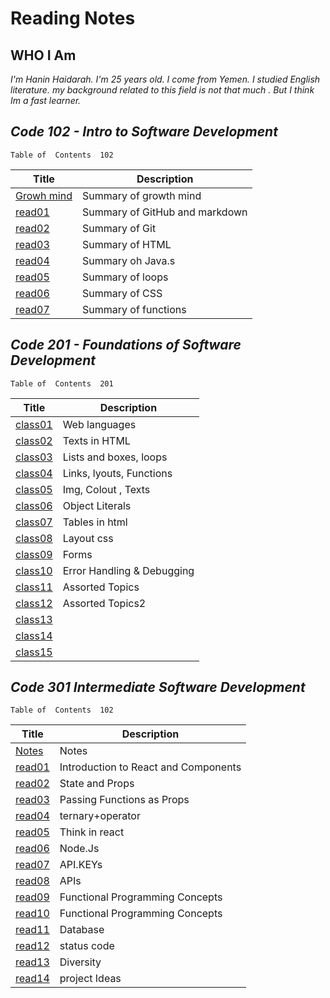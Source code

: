 # Reading Notes

## WHO I Am

*I'm Hanin Haidarah. I'm 25 years old. I come from Yemen. I studied English literature. my background  related to this field is not that much . But I think Im a fast learner.*

## *Code 102 - Intro to Software Development*

    Table of  Contents  102

| Title                                                                           | Description                    |
| -----------                                                                     | -----------                    |
|[Growh mind](https://haninhaidrah.github.io/reading-notes/reading102/growthmind) | Summary of growth mind         |
|[read01](https://haninhaidrah.github.io/reading-notes/reading102/read01)         | Summary of GitHub and markdown |  
|[read02](https://haninhaidrah.github.io/reading-notes/reading102/read02)         | Summary of Git                 |
|[read03](https://haninhaidrah.github.io/reading-notes/reading102/read03)         | Summary of HTML                |
|[read04](https://haninhaidrah.github.io/reading-notes/reading102/read04)         | Summary oh Java.s              |
|[read05](https://haninhaidrah.github.io/reading-notes/reading102/read05)         | Summary of loops               |
|[read06](https://haninhaidrah.github.io/reading-notes/reading102/read06)         | Summary of CSS                 |
|[read07](https://haninhaidrah.github.io/reading-notes/reading102/read07)         | Summary of functions           |

## *Code 201 - Foundations of Software Development*

    Table of  Contents  201

| Title                                                                             | Description                    |
| -----------                                                                       | -----------                    |
|[class01](https://haninhaidrah.github.io/reading-notes/reading201/class01)         |  Web languages                 |
|[class02](https://haninhaidrah.github.io/reading-notes/reading201/class02)         |  Texts in HTML                 |
|[class03](https://haninhaidrah.github.io/reading-notes/reading201/class03)         |  Lists and boxes, loops        |
|[class04](https://haninhaidrah.github.io/reading-notes/reading201/class04)         |  Links, lyouts, Functions      |
|[class05](https://haninhaidrah.github.io/reading-notes/reading201/class05)         |  Img, Colout , Texts           |
|[class06](https://haninhaidrah.github.io/reading-notes/reading201/class06)         |  Object Literals               |
|[class07](https://haninhaidrah.github.io/reading-notes/reading201/class07)         |  Tables in html                |
|[class08](https://haninhaidrah.github.io/reading-notes/reading201/class08)         |  Layout css                    |
|[class09](https://haninhaidrah.github.io/reading-notes/reading201/class09)         |  Forms                         |
|[class10](https://haninhaidrah.github.io/reading-notes/reading201/class10)         |  Error Handling & Debugging    |
|[class11](https://haninhaidrah.github.io/reading-notes/reading201/class11)         |  Assorted Topics               |
|[class12](https://haninhaidrah.github.io/reading-notes/reading201/class12)         |  Assorted Topics2              |
|[class13](https://haninhaidrah.github.io/reading-notes/reading201/class13)         |                                |
|[class14](https://haninhaidrah.github.io/reading-notes/reading201/class14)         |                                |
|[class15](https://haninhaidrah.github.io/reading-notes/reading201/class15)         |                                |

## *Code 301 Intermediate Software Development*

    Table of  Contents  102

| Title                                                                             | Description                                 |
| -----------                                                                       | -----------                                 |
|[Notes](https://haninhaidrah.github.io/reading-notes/reading301/notes)             | Notes                                       |
|[read01](https://haninhaidrah.github.io/reading-notes/reading301/class01)          |Introduction to React and Components         |
|[read02](https://haninhaidrah.github.io/reading-notes/reading301/class02)          |State and Props                              |
|[read03](https://haninhaidrah.github.io/reading-notes/reading301/class03)          |Passing Functions as Props                   |
|[read04](https://haninhaidrah.github.io/reading-notes/reading301/class04)          |ternary+operator                             |
|[read05](https://haninhaidrah.github.io/reading-notes/reading301/class05)          |Think in react                               |
|[read06](https://haninhaidrah.github.io/reading-notes/reading301/class06)          |Node.Js                                      |
|[read07](https://haninhaidrah.github.io/reading-notes/reading301/class07)          |API.KEYs                                     |
|[read08](https://haninhaidrah.github.io/reading-notes/reading301/class08)          |APIs                                         |
|[read09](https://haninhaidrah.github.io/reading-notes/reading301/class09)          |Functional Programming Concepts              |
|[read10](https://haninhaidrah.github.io/reading-notes/reading301/class10)          |Functional Programming Concepts              |
|[read11](https://haninhaidrah.github.io/reading-notes/reading301/class11)          |Database                                     |
|[read12](https://haninhaidrah.github.io/reading-notes/reading301/class12)          |status code                                  |
|[read13](https://haninhaidrah.github.io/reading-notes/reading301/class13)          |Diversity                                    |
|[read14](https://haninhaidrah.github.io/reading-notes/reading301/class14)          |project Ideas                                |
